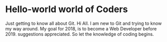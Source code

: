 # Hello-world world of Coders
Just getting to know all about Git.
Hi All.
I am new to Git and trying to know my way around.
My goal for 2018, is to become a Web Developer before 2019.
suggestions appreciated.
So let the knowledge of coding begins.
